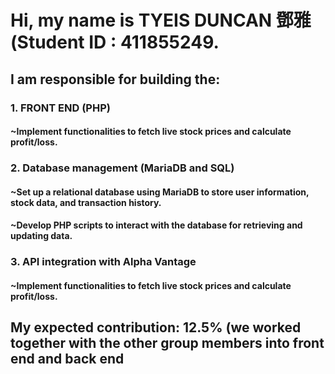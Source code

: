 # Hi, my name is TYEIS DUNCAN 鄧雅 (Student ID : 411855249.

## I am responsible for building the:

### 1. FRONT END (PHP)
####  ~Implement functionalities to fetch live stock prices and calculate profit/loss.

### 2. Database management (MariaDB and SQL)
#### ~Set up a relational database using MariaDB to store user information, stock data, and transaction history.
#### ~Develop PHP scripts to interact with the database for retrieving and updating data.

### 3. API integration with Alpha Vantage
####  ~Implement functionalities to fetch live stock prices and calculate profit/loss.

## My expected contribution: 12.5% (we worked together with the other group members into front end and back end   
